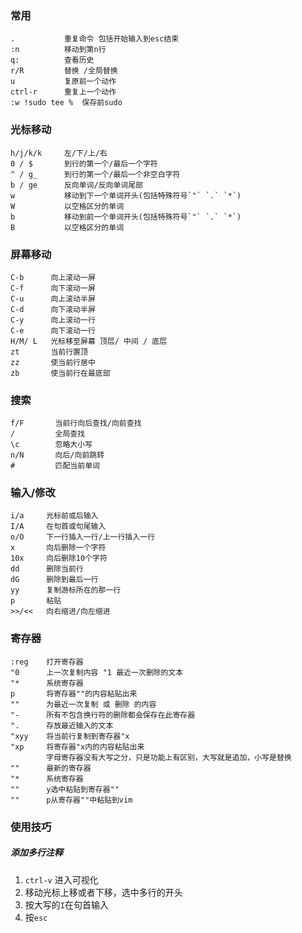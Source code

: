 
### 常用

    .           重复命令 包括开始输入到esc结束
    :n          移动到第n行
    q:          查看历史
    r/R         替换 /全局替换
    u           复原前一个动作
    ctrl-r      重复上一个动作
    :w !sudo tee %  保存前sudo
    
### 光标移动

    h/j/k/k     左/下/上/右
    0 / $       到行的第一个/最后一个字符
    ^ / g_      到行的第一个/最后一个非空白字符
    b / ge      反向单词/反向单词尾部
    w           移动到下一个单词开头(包括特殊符号`"` `.` `*`)
    W           以空格区分的单词
    b           移动到前一个单词开头(包括特殊符号`"` `.` `*`)
    B           以空格区分的单词
    
### 屏幕移动

    C-b      向上滚动一屏   
    C-f      向下滚动一屏         
    C-u      向上滚动半屏   
    C-d      向下滚动半屏
    C-y      向上滚动一行
    C-e      向下滚动一行
    H/M/ L   光标移至屏幕 顶层/ 中间 / 底层
    zt       当前行置顶  
    zz       使当前行居中 
    zb       使当前行在最底部
    
### 搜索

    f/F       当前行向后查找/向前查找
    /         全局查找
    \c        忽略大小写
    n/N       向后/向前跳转
    #         匹配当前单词

### 输入/修改

    i/a     光标前或后输入
    I/A     在句首或句尾输入
    o/O     下一行插入一行/上一行插入一行
    x       向后删除一个字符
    10x     向后删除10个字符
    dd      删除当前行
    dG      删除到最后一行
    yy      复制游标所在的那一行
    p       粘贴
    >>/<<   向右缩进/向左缩进
    
###  寄存器

    :reg    打开寄存器
    "0      上一次复制内容 "1 最近一次删除的文本
    "*      系统寄存器
    p       将寄存器""的内容粘贴出来  
    ""      为最近一次复制 或 删除 的内容
    "-      所有不包含换行符的删除都会保存在此寄存器
    ".      存放最近输入的文本
    "xyy    将当前行复制到寄存器"x     
    "xp     将寄存器"x内的内容粘贴出来
            字母寄存器没有大写之分，只是功能上有区别，大写就是追加，小写是替换
    ""      最新的寄存器 
    "*      系统寄存器 
    ""      y选中粘贴到寄存器"" 
    ""      p从寄存器""中粘贴到vim
    
    
### 使用技巧

##### 添加多行注释

1. `ctrl-v` 进入可视化
2. 移动光标上移或者下移，选中多行的开头
3. 按大写的`I`在句首输入  
4. 按`esc`
    